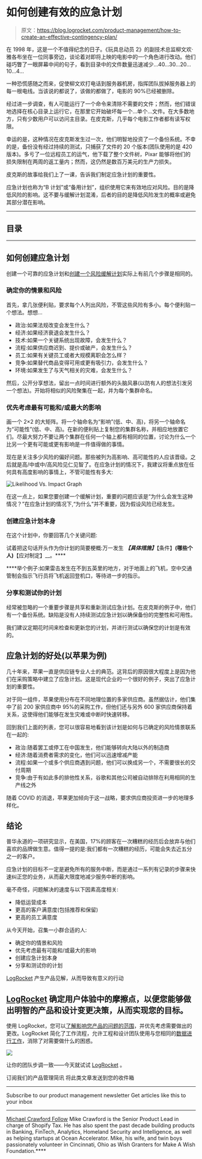 # 如何创建有效的应急计划

> 原文：<https://blog.logrocket.com/product-management/how-to-create-an-effective-contingency-plan/>

在 1998 年，这是一个不值得纪念的日子。《玩具总动员 2》的副技术总监柳文欢·雅各布坐在一位同事旁边，谈论着对即将上映的电影中的一个角色进行改动。他们碰巧瞥了一眼屏幕中间的句子，看到目录中的文件数量迅速减少…40…30…20…10…4…

一种恐慌感随之而来，促使柳文欢打电话到服务器机房，指挥团队拔掉服务器上的每一根电线。当该说的都说了，该做的都做了，电影的 90%已经被删除。

经过进一步调查，有人可能运行了一个命令来清除不需要的文件；然而，他们错误地选择在核心目录上运行它，在那里它开始破坏每一个…单个…文件。在大多数地方，只有少数用户可以访问主目录。在皮克斯，几乎每个电影工作者都有读写权限。

幸运的是，这种情况在皮克斯发生过一次，他们明智地投资了一个备份系统。不幸的是，备份没有经过持续的测试，只捕获了文件的 20 个版本(团队使用的是 420 版本)。多亏了一位远程员工的运气，他下载了整个文件树，Pixar 能够将他们的损失限制在两周的返工量内；然而，这仍然是数百万美元的生产力损失。

皮克斯的故事给我们上了一课，告诉我们制定应急计划的重要性。

应急计划也称为“B 计划”或“备用计划”，组织使用它来有效地应对风险。目的是降低风险的影响。这不要与缓解计划混淆，后者的目的是降低风险发生的概率或避免其部分潜在影响。

* * *

## 目录

* * *

## 如何创建应急计划

创建一个可靠的应急计划和[创建一个风险缓解计划](https://blog.logrocket.com/product-management/effectively-manage-product-risks-product-manager/)实际上有前几个步骤是相同的。

### 确定你的情景和风险

首先，拿几张便利贴，要求每个人列出风险，不管这些风险有多小。每个便利贴一个想法。想想…

*   政治:如果法规改变会发生什么？
*   经济:如果经济衰退会发生什么？
*   技术:如果一个关键系统出现故障，会发生什么？
*   流程:如果供应商迟到、提价或破产，会发生什么？
*   员工:如果有关键员工或者大规模离职会怎么样？
*   竞争:如果替代商品变得可用或更有吸引力，会发生什么？
*   环境:如果发生了与天气相关的灾难，会发生什么？

然后，公开分享想法，留出一点时间进行额外的头脑风暴(以防有人的想法引发另一个想法)。开始将相似的风险聚集在一起，并为每个集群命名。

### 优先考虑最有可能和/或最大的影响

画一个 2×2 的大矩阵。将一个轴命名为“影响”(低、中、高)，将另一个轴命名为“可能性”(低、中、高)。在新的便利贴上复制您的集群名称，并相应地放置它们。尽最大努力不要让两个集群在任何一个轴上都有相同的位置，讨论为什么一个比另一个更有可能或更有影响是一件值得做的事情。

现在是关注多少风险的偏好问题。那些被列为高影响、高可能性的人应该晋级。之后就是高/中或中/高风险见仁见智了。在应急计划的情况下，我建议将重点放在任何具有高度影响的事情上，不管可能性有多大:

![Likelihood Vs. Impact Graph](img/121b14d6caa5ef61eb9e80e696e4e731.png)

在这一点上，如果您要创建一个缓解计划，重要的问题应该是“为什么会发生这种情况？”在应急计划的情况下,“为什么”并不重要，因为假设风险已经发生。

### 创建应急计划本身

在这个计划中，你要回答几个关键问题:

试着把这句话开头作为你计划的简要梗概:万一发生 ***【具体措施】***【条件】**(哪些个人)**【应对制定】__。****

 ****举个例子:如果雷击发生在不到五英里的地方，对于地面上的飞机，空中交通管制会指示飞行员将飞机返回登机口，等待进一步的指示。

### 分享和测试你的计划

经常被忽略的一个重要步骤是共享和重新测试应急计划。在皮克斯的例子中，他们有一个备份系统。缺陷是没有人持续测试应急计划以确保备份的完整性和可用性。

我们建议定期花时间来检查和更新您的计划，并进行测试以确保您的计划是有效的。

## 应急计划的好处(以苹果为例)

几十年来，苹果一直是供应链专业人士的典范。这背后的原因很大程度上是因为他们在采购策略中建立了应急计划。这是现代企业的一个很好的例子，突出了应急计划的重要性。

对于同一组件，苹果使用分布在不同地理位置的多家供应商。虽然据估计，他们集中了前 200 家供应商中 95%的采购工作，但他们还与另外 600 家供应商保持着关系，这使得他们能够在发生灾难或中断时快速转移。

回到我们上面的列表，您可以很容易地看到该计划是如何与已确定的风险情景联系在一起的:

*   政治:随着罢工或停工在中国发生，他们能够转向大陆以外的制造商
*   经济:随着消费者需求的变化，他们可以迅速增减产能
*   流程:如果一个或多个供应商遇到问题，他们可以换成另一个，不需要很长的交付周期
*   竞争:由于有如此多的排他性关系，谷歌和其他公司被自动排除在利用相同的生产线之外

随着 COVID 的消退，苹果更加倾向于这一战略，要求供应商投资进一步的地理多样化。

## 结论

普华永道的一项研究显示，在美国，17%的顾客在一次糟糕的经历后会放弃与他们喜欢的品牌做生意。值得一提的是:我们都有一次糟糕的经历，可能会失去近五分之一的客户。

应急计划的目标不一定是避免所有的服务中断，而是通过一系列有记录的步骤来快速纠正您的业务，从而最大限度地减少服务中断的影响。

毫不奇怪，问题解决的速度与以下因素高度相关:

*   降低运营成本
*   更高的客户满意度(包括推荐和保留)
*   更高的员工满意度

从今天开始，召集一小群合适的人:

*   确定你的情景和风险
*   优先考虑最有可能和/或最大的影响
*   创建应急计划本身
*   分享和测试你的计划

[LogRocket](https://lp.logrocket.com/blg/pm-signup) 产生产品见解，从而导致有意义的行动

## [LogRocket](https://lp.logrocket.com/blg/pm-signup) 确定用户体验中的摩擦点，以便您能够做出明智的产品和设计变更决策，从而实现您的目标。

使用 LogRocket，您可以[了解影响您产品的问题的范围](https://logrocket.com/for/analytics-for-web-applications)，并优先考虑需要做出的更改。LogRocket 简化了工作流程，允许工程和设计团队使用与您相同的[数据进行工作](https://logrocket.com/for/web-analytics-solutions)，消除了对需要做什么的困惑。

[![](img/1af2ef21ae5da387d71d92a7a09c08e8.png)](https://lp.logrocket.com/blg/pm-signup)

让你的团队步调一致——今天就试试 [LogRocket](https://lp.logrocket.com/blg/pm-signup) 。

订阅我们的产品管理简讯
将此类文章发送到您的收件箱

* * *

Subscribe to our product management newsletter
Get articles like this to your inbox

* * *

[Michael Crawford Follow](https://blog.logrocket.com/author/michaelcrawford/) Mike Crawford is the Senior Product Lead in charge of Shopify Tax. He has also spent the past decade building products in Banking, FinTech, Analytics, Homeland Security and Intelligence, as well as helping startups at Ocean Accelerator. Mike, his wife, and twin boys passionately volunteer in Cincinnati, Ohio as Wish Granters for Make A Wish Foundation.****